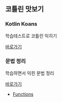 ## 코틀린 맛보기 

### Kotlin Koans
학습테스트로 코틀린 익히기

[바로가기](./Kotlin-Koans)

### 문법 정리
학습하면서 익힌 문법 정리

[바로가기](./Basic)

- [Functions](./Basic/Functions.kt)
